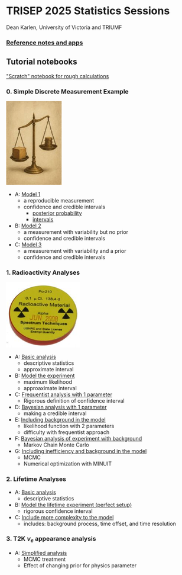 # TRISEP 2025 Statistics Sessions
Dean Karlen, University of Victoria and TRIUMF

### [Reference notes and apps](https://karlen.web.cern.ch/trisep/)

## Tutorial notebooks

["Scratch" notebook for rough calculations](notebooks/scratch.ipynb)

### 0. Simple Discrete Measurement Example

![image](notebooks/img/Wood_Block_Balance_3.jpg)

- A: [Model 1](notebooks/discrete_A.ipynb)
  - a reproducible measurement
  - confidence and credible intervals
    - [posterior probability](notebooks/posterior_probability.ipynb)
    - [intervals](notebooks/intervals.ipynb)
- B: [Model 2](notebooks/discrete_B.ipynb)
  - a measurement with variability but no prior
  - confidence and credible intervals
- C: [Model 3](notebooks/discrete_C.ipynb)
  - a measurement with variability and a prior
  - confidence and credible intervals

### 1. Radioactivity Analyses

![image](notebooks/img/radioactive_source.jpg)

 - A: [Basic analysis](notebooks/radioactivity_A.ipynb)
   - descriptive statistics
   - approximate interval
 - B: [Model the experiment](notebooks/radioactivity_B.ipynb)
   - maximum likelihood
   - approaximate interval
 - C: [Frequentist analysis with 1 parameter](notebooks/radioactivity_C.ipynb)
   - Rigorous definition of confidence interval
 - D: [Bayesian analysis with 1 parameter](notebooks/radioactivity_D.ipynb)
   - making a credible interval
 - E: [Including background in the model](notebooks/radioactivity_E.ipynb)
   - likelihood function with 2 parameters
   - difficulty with frequentist approach
 - F: [Bayesian analysis of experiment with background](notebooks/radioactivity_F.ipynb)
   - Markov Chain Monte Carlo
 - G: [Including inefficiency and background in the model](notebooks/radioactivity_G.ipynb)
   - MCMC
   - Numerical optimization with MINUIT
   
 ### 2. Lifetime Analyses
 
 - A: [Basic analysis](notebooks/lifetime_A.ipynb)
   - descriptive statistics
 - B: [Model the lifetime experiment (perfect setup)](notebooks/radioactivity_B.ipynb)
   - rigorous confidence interval
 - C: [Include more complexity to the model](notebooks/radioactivity_B.ipynb)
   - includes: background process, time offset, and time resolution
   
 ### 3. T2K $\nu_e$ appearance analysis
 
 - A: [Simplified analysis](notebooks/nueT2K.ipynb)
   - MCMC treatment
   - Effect of changing prior for physics parameter
